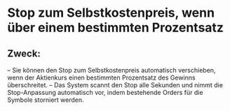 # Stop zum Selbstkostenpreis, wenn über einem bestimmten Prozentsatz

## Zweck:

– Sie können den Stop zum Selbstkostenpreis automatisch verschieben, wenn der Aktienkurs einen bestimmten Prozentsatz des Gewinns überschreitet.
– Das System scannt den Stop alle Sekunden und nimmt die Stop-Anpassung automatisch vor, indem bestehende Orders für die Symbole storniert werden.
